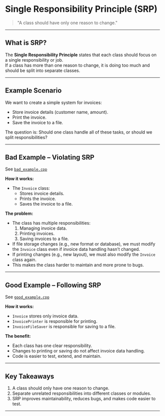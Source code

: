 # Single Responsibility Principle (SRP)

> "A class should have only one reason to change."

---

## What is SRP?
The **Single Responsibility Principle** states that each class should focus on a single responsibility or job.  
If a class has more than one reason to change, it is doing too much and should be split into separate classes.

---

## Example Scenario
We want to create a simple system for invoices:  
- Store invoice details (customer name, amount).  
- Print the invoice.  
- Save the invoice to a file.

The question is: Should one class handle all of these tasks, or should we split responsibilities?

---

## Bad Example – Violating SRP
See [`bad_example.cpp`](./bad_example.cpp)

**How it works:**
- The `Invoice` class:
  - Stores invoice details.
  - Prints the invoice.
  - Saves the invoice to a file.

**The problem:**
- The class has multiple responsibilities:
  1. Managing invoice data.
  2. Printing invoices.
  3. Saving invoices to a file.
- If file storage changes (e.g., new format or database), we must modify the `Invoice` class even if invoice data handling hasn’t changed.
- If printing changes (e.g., new layout), we must also modify the `Invoice` class again.
- This makes the class harder to maintain and more prone to bugs.

---

## Good Example – Following SRP
See [`good_example.cpp`](./good_example.cpp)

**How it works:**
- `Invoice` stores only invoice data.
- `InvoicePrinter` is responsible for printing.
- `InvoiceFileSaver` is responsible for saving to a file.

**The benefit:**
- Each class has one clear responsibility.
- Changes to printing or saving do not affect invoice data handling.
- Code is easier to test, extend, and maintain.

---

## Key Takeaways
1. A class should only have one reason to change.  
2. Separate unrelated responsibilities into different classes or modules.  
3. SRP improves maintainability, reduces bugs, and makes code easier to test.

---
